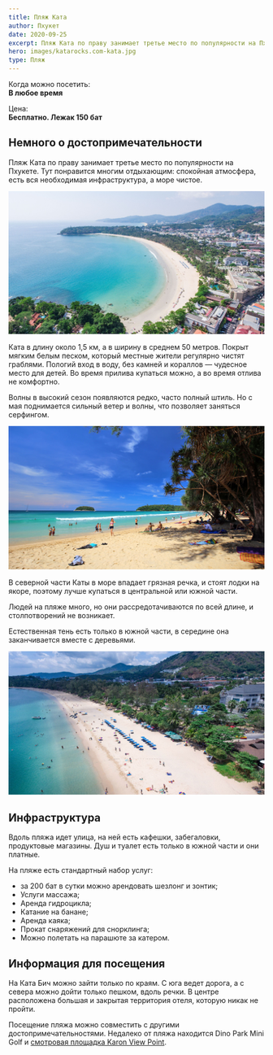 ```yaml
---
title: Пляж Ката
author: Пхукет
date: 2020-09-25
excerpt: Пляж Ката по праву занимает третье место по популярности на Пхукете. Тут понравится многим отдыхающим, спокойная атмосфера, есть вся необходимая инфраструктура, а море чистое.
hero: images/katarocks.com-kata.jpg
type: Пляж
---
```

Когда можно посетить:  
**В любое время**

Цена:  
**Бесплатно. Лежак 150 бат**


## Немного о достопримечательности
Пляж Ката по праву занимает третье место по популярности на Пхукете. Тут понравится многим отдыхающим: спокойная атмосфера, есть вся необходимая инфраструктура, а море чистое.

![Пляж Ката Kata Beach](images/phuket9.com-kata-beach.jpg "Источник phuket9.com")

Ката в длину около 1,5 км, а в ширину в среднем 50 метров. Покрыт мягким белым песком, который местные жители регулярно чистят граблями. Пологий вход в воду, без камней и кораллов — чудесное место для детей. Во время прилива купаться можно, а во время отлива не комфортно.


Волны в высокий сезон появляются редко, часто полный штиль. Но с мая поднимается сильный ветер и волны, что позволяет заняться серфингом.

![Пляж Ката Kata Beach](images/hotels.com-kata.jpg "Источник hotels.com")

В северной части Каты в море впадает грязная речка, и стоят лодки на якоре, поэтому лучше купаться в центральной или южной части. 


Людей на пляже много, но они рассредотачиваются по всей длине, и столпотворений не возникает.


Естественная тень есть только в южной части, в середине она заканчивается вместе с деревьями.
 
 ![Пляж Ката Kata Beach](images/zeus.travel.jpg "Источник zeus.travel")

## Инфраструктура 
Вдоль пляжа идет улица, на ней есть кафешки, забегаловки, продуктовые магазины. Душ и туалет есть только в южной части и они платные.

На пляже есть стандартный набор услуг: 
- за 200 бат в сутки можно арендовать шезлонг и зонтик;
- Услуги массажа;
- Аренда гидроцикла;
- Катание на банане;
- Аренда каяка;
- Прокат снаряжений для снорклинга;
- Можно полетать на парашюте за катером.
 
 
## Информация для посещения
На Ката Бич можно зайти только по краям. С юга ведет дорога, а с севера можно дойти только пешком, вдоль речки. В центре расположена большая и закрытая территория отеля, которую никак не пройти.

Посещение пляжа можно совместить с другими достопримечательностями. Недалеко от пляжа находится Dino Park Mini Golf и [смотровая площадка Karon View Point](https://we-travel.today/tajland/phuket/smotrovaya-ploshadka-karon/).  



